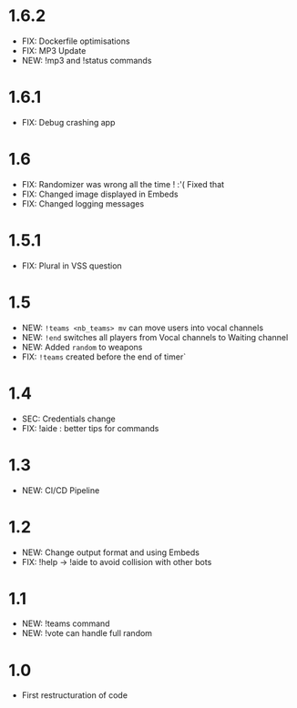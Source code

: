 # 1.6.2

 - FIX: Dockerfile optimisations
 - FIX: MP3 Update
 - NEW: !mp3 and !status commands

# 1.6.1

 - FIX: Debug crashing app

# 1.6

 - FIX: Randomizer was wrong all the time ! :'( Fixed that
 - FIX: Changed image displayed in Embeds
 - FIX: Changed logging messages

# 1.5.1

 - FIX: Plural in VSS question

# 1.5

 - NEW: `!teams <nb_teams> mv` can move users into vocal channels
 - NEW: `!end` switches all players from Vocal channels to Waiting channel
 - NEW: Added `random` to weapons
 - FIX: `!teams` created before the end of timer`

# 1.4

 - SEC: Credentials change
 - FIX: !aide : better tips for commands

# 1.3

 - NEW: CI/CD Pipeline

# 1.2

 - NEW: Change output format and using Embeds
 - FIX: !help -> !aide to avoid collision with other bots

# 1.1

 - NEW: !teams command
 - NEW: !vote can handle full random

# 1.0

 - First restructuration of code
